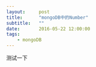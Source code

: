 ```yaml
---
layout:     post
title:      "mongoDB中的Number"
subtitle:   ""
date:       2016-05-22 12:00:00
tags:
    - mongoDB
---
```


测试一下
